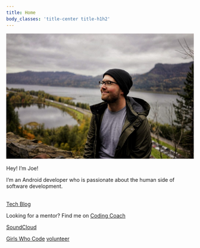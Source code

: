 ```yaml
---
title: Home
body_classes: 'title-center title-h1h2'
---
```


![me](me.jpg) <br>

Hey! I’m Joe!

I’m an Android developer who is passionate about the human side of software development. <br><br>

[Tech Blog](https://joer.hashnode.dev/)

Looking for a mentor? Find me on [Coding Coach](https://mentors.codingcoach.io/?name=Joseph%20Roskopf)

[SoundCloud](https://soundcloud.com/joeroskopf)

[Girls Who Code](https://girlswhocode.umn.edu/girls-who-code-archives) [volunteer](https://girlswhocode.umn.edu/sponsors)


